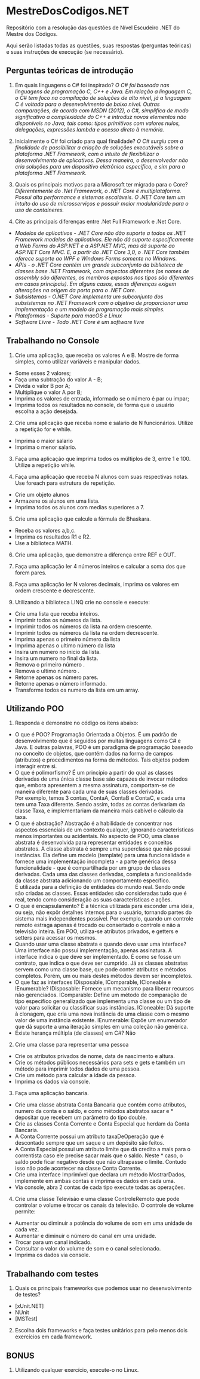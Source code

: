 # MestreDosCodigos.NET
Repositório com a resolução das questões de Nível Escudeiro .NET do Mestre dos Códigos.

Aqui serão listadas todas as questões, suas respostas (perguntas teóricas) e suas instruções de execução (se necessário).

## Perguntas teóricas de introdução

1. Em quais linguagens o C# foi inspirado?
_O C# foi baseada nas linguagens de programação C, C++ e Java. Em relação a linguagem C, o C# tem foco na compilação de soluções de alto nível, já a linguagem C é voltada para o desenvolvimento de baixo nível. Outras comparações, de acordo com MSDN (2012), o C#, simplifica de modo significativo a complexidade do C++ e introduz novos elementos não disponíveis no Java, tais como: tipos primitivos com valores nulos, delegações, expressões lambda e acesso direto à memória._

2. Inicialmente o C# foi criado para qual finalidade?
_O C# surgiu com a finalidade de possibilitar a criação de soluções executáveis sobre a plataforma .NET Framework, com o intuito de flexibilizar o desenvolvimento de aplicativos. Dessa maneira, o desenvolvedor não cria soluções para um dispositivo eletrônico específico, e sim para a plataforma .NET Framework._

3. Quais os principais motivos para a Microsoft ter migrado para o Core?
_Diferentemente do .Net Framework, o .NET Core é multiplataforma. Possui alta performance e sistemas escaláveis. O .NET Core tem um intuito do uso de microsserviços e possuir maior modularidade para o uso de containeres._

4. Cite as principais diferenças entre .Net Full Framework e .Net Core.
* _Modelos de aplicativos - .NET Core não dão suporte a todos os .NET Framework modelos de aplicativos. Ele não dá suporte especificamente a Web Forms do ASP.NET e a ASP.NET MVC, mas dá suporte ao ASP.NET Core MVC. E, a partir do .NET Core 3,0, o .NET Core também oferece suporte ao WPF e Windows Forms somente no Windows._
* _APIs - o .NET Core contém um grande subconjunto da biblioteca de classes base .NET Framework, com aspectos diferentes (os nomes de assembly são diferentes, os membros expostos nos tipos são diferentes em casos principais). Em alguns casos, essas diferenças exigem alterações na origem da porta para o .NET Core._
* _Subsistemas - O.NET Core implementa um subconjunto dos subsistemas no .NET Framework com o objetivo de proporcionar uma implementação e um modelo de programação mais simples._
* _Plataformas - Suporte para macOS e Linux_
* _Software Livre - Todo .NET Core é um software livre_

## Trabalhando no Console

1. Crie uma aplicação, que receba os valores A e B. Mostre de forma simples, como utilizar variáveis e manipular dados.
* Some esses 2 valores;
* Faça uma subtração do valor A - B;
* Divida o valor B por A;
* Multiplique o valor A por B;
* Imprima os valores de entrada, informado se o número é par ou impar;
* Imprima todos os resultados no console, de forma que o usuário escolha a ação desejada.

2. Crie uma aplicação que receba nome e salario de N funcionários. Utilize a repetição for e while.
* Imprima o maior salario
* Imprima o menor salario.

3. Faça uma aplicação que imprima todos os múltiplos de 3, entre 1 e 100. Utilize a repetição while.

4. Faça uma aplicação que receba N alunos com suas respectivas notas. Use foreach para estrutura de repetição.
* Crie um objeto alunos
* Armazene os alunos em uma lista.
* Imprima todos os alunos com medias superiores a 7.

5. Crie uma aplicação que calcule a fórmula de Bhaskara.
* Receba os valores a,b,c.
* Imprima os resultados R1 e R2.
* Use a biblioteca MATH.

6. Crie uma aplicação, que demonstre a diferença entre REF e OUT.

7. Faça uma aplicação ler 4 números inteiros e calcular a soma dos que forem pares.

8. Faça uma aplicação ler N valores decimais, imprima os valores em ordem crescente e decrescente.

9. Utilizando a biblioteca LINQ crie no console e execute:
* Crie uma lista que receba inteiros.
* Imprimir todos os números da lista.
* Imprimir todos os números da lista na ordem crescente.
* Imprimir todos os números da lista na ordem decrescente.
* Imprima apenas o primeiro número da lista
* Imprima apenas o ultimo número da lista
* Insira um numero no inicio da lista.
* Insira um numero no final da lista.
* Remova o primeiro número .
* Remova o ultimo número .
* Retorne apenas os número pares.
* Retorne apenas o número informado.
* Transforme todos os numero da lista em um array.

## Utilizando POO

1. Responda e demonstre no código os itens abaixo:
* O que é POO?
Programação Orientada a Objetos. É um padrão de desenvolvimento que é seguidos por muitas linguagens como C# e Java. E outras palavras, POO é um paradigma de programação baseado no conceito de objetos, que contém dados na forma de campos (atributos) e procedimentos na forma de métodos. Tais objetos podem interagir entre si.
* O que é polimorfismo?
É um princípio a partir do qual as classes derivadas de uma única classe base são capazes de invocar métodos que, embora apresentem a mesma assinatura, comportam-se de maneira diferente para cada uma de suas classes derivadas.	
Por exemplo, temos 3 contas, ContaA, ContaB e ContaC, e cada uma tem uma Taxa diferente. Sendo assim, todas as contas derivariam da classe Taxa, e implementariam da maneira mais cabível o cálculo da taxa. 
* O que é abstração?
Abstração é a habilidade de concentrar nos aspectos essenciais de um contexto qualquer, ignorando características menos importantes ou acidentais. No aspecto de POO, uma classe abstrata é desenvolvida para representar entidades e conceitos abstratos. A classe abstrata é sempre uma superclasse que não possui instâncias. Ela define um modelo (template) para uma funcionalidade e fornece uma implementação incompleta - a parte genérica dessa funcionalidade - que é compartilhada por um grupo de classes derivadas. Cada uma das classes derivadas, completa a funcionalidade da classe abstrata adicionando um comportamento específico.	
É utilizada para a definição de entidades do mundo real. Sendo onde são criadas as classes. Essas entidades são consideradas tudo que é real, tendo como consideração as suas características e ações.
* O que é encapsulamento?
É a técnica utilizada para esconder uma ideia, ou seja, não expôr detalhes internos para o usuário, tornando partes do sistema mais independentes possível. Por exemplo, quando um controle remoto estraga apenas é trocado ou consertado o controle e não a televisão inteira. Em POO, utiliza-se atributos privados, e getters e setters para acessar os mesmos.
* Quando usar uma classe abstrata e quando devo usar uma interface?
Uma interface não possui implementação, apenas assinatura. A interface indica o que deve ser implementado. É como se fosse um contrato, que indica o que deve ser cumprido. Já as classes abstratas servem como uma classe base, que pode conter atributos e métodos completos. Porém, um ou mais destes métodos devem ser incompletos.
* O que faz as interfaces IDisposable, IComparable, ICloneable e IEnumerable?
IDisposable: Fornece um mecanismo para liberar recursos não gerenciados.
IComparable: Define um método de comparação de tipo específico generalizado que implementa uma classe ou um tipo de valor para solicitar ou classificar suas instâncias.
ICloneable: Dá suporte à clonagem, que cria uma nova instância de uma classe com o mesmo valor de uma instância existente.
IEnumerable: Expõe um enumerador que dá suporte a uma iteração simples em uma coleção não genérica.
* Existe herança múltipla (de classes) em C#?
Não

2. Crie uma classe para representar uma pessoa
* Crie os atributos privados de nome, data de nascimento e altura.
* Crie os métodos públicos necessários para sets e gets e também um método para imprimir todos dados de uma pessoa.
* Crie um método para calcular a idade da pessoa.
* Imprima os dados via console.

3. Faça uma aplicação bancaria.
* Crie uma classe abstrata Conta Bancaria que contém como atributos, numero da conta e o saldo, e como métodos abstratos sacar e * depositar que recebem um parâmetro do tipo double.
* Crie as classes Conta Corrente e Conta Especial que herdam da Conta Bancaria.
* A Conta Corrente possui um atributo taxaDeOperação que é descontado sempre que um saque e um depósito são feitos.
* A Conta Especial possui um atributo limite que dá credito a mais para o correntista caso ele precise sacar mais que o saldo. Neste * caso, o saldo pode ficar negativo desde que não ultrapasse o limite. Contudo isso não pode acontecer na classe Conta Corrente.
* Crie uma interface Imprimível que declara um método MostrarDados, implemente em ambas contas e imprima os dados em cada uma.
* Via console, abra 2 contas de cada tipo execute todas as operações.

4. Crie uma classe Televisão e uma classe ControleRemoto que pode controlar o volume e trocar os canais da televisão. O controle de volume permite:
* Aumentar ou diminuir a potência do volume de som em uma unidade de cada vez.
* Aumentar e diminuir o número do canal em uma unidade.
* Trocar para um canal indicado.
* Consultar o valor do volume de som e o canal selecionado.
* Imprima os dados via console.

## Trabalhando com testes

1. Quais os principais frameworks que podemos usar no desenvolvimento de testes?
* [xUnit.NET]
* NUnit
* [MSTest]

2. Escolha dois frameworks e faça testes unitários para pelo menos dois exercícios em cada framework.

## BONUS

1. Utilizando qualquer exercício, execute-o no Linux.